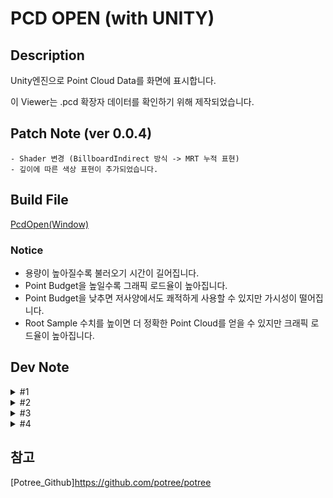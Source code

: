 # PCD OPEN (with UNITY)

## Description

Unity엔진으로 Point Cloud Data를 화면에 표시합니다.

이 Viewer는 .pcd 확장자 데이터를 확인하기 위해 제작되었습니다.

## Patch Note (ver 0.0.4)
	- Shader 변경 (BillboardIndirect 방식 -> MRT 누적 표현)
	- 깊이에 따른 색상 표현이 추가되었습니다.
	
## Build File
[PcdOpen(Window)](https://drive.google.com/file/d/1nXWOE-S-Ted96H-sITy1VjYtXZGJH5ZZ/view?usp=sharing)

### Notice
- 용량이 높아질수록 불러오기 시간이 길어집니다.
- Point Budget을 높일수록 그래픽 로드율이 높아집니다.
- Point Budget을 낮추면 저사양에서도 쾌적하게 사용할 수 있지만 가시성이 떨어집니다.
- Root Sample 수치를 높이면 더 정확한 Point Cloud를 얻을 수 있지만 크래픽 로드율이 높아집니다.

## Dev Note
<details>
<summary>#1</summary>

20250811 ~ 20250819
- 2GB 미만 .pcd 확장자 파일을 Unity에서 Load
- Load한 Point Cloud Data 조작 (마우스)
- Build 대응 간단한 UI 제작
- 메모리, 성능 확인용 Assets 'Graphy' 포함 (Key binding : F12)

</details>

<details>
<summary>#2</summary>

20250820 ~ 20250822
- 2GB 이상 .pcd 확장자 파일 불러오기 가능 (PC 사양에 따라 차이가 있음)
- Gpu 일괄 렌더링 -> Octree 알고리즘 렌더링 로직 변경 (참고 : Potree)
    - GPU에 한 번에 전부 올리는 것이 아닌 'chunk' 단위로 나눠서 Gpu에 분할 로드
    - PcdStreamingController에 Gpu 성능에 따라 조작할 수 있도록 Inspecter에 표시
        
        -> Build 시 사용 가능하도록 UI 제작까지가 목표
- Point 자체 사이즈 조절 UI만 구현 (Key Binding : F1)

</details>

<details>
<summary>#3</summary>

20250825 ~ 20250827
- EDL(Eye-Dome Lighting) 구현 -> Camera에서 표현되는 그래픽 옵션
- LOD(Level Of Detail/Depth) 구현 -> 깊이에 따라 색상이 다르게 보이는 그래픽 옵션
- Point Sizing 구현 -> Adaptive, Fixed, Attenuation
    - Point 크기를 어떤 기준으로 정할지 선택 (예: 화면 기준, 카메라 기준 등)

</details>

<details>
<summary>#4</summary>

20250828 ~ 
- 계층별 색상 표현 구현
- MRT 누적 기법 사용 (Accum, Normalize)

</details>

## 참고
[Potree_Github]https://github.com/potree/potree